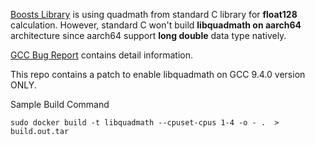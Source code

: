 [Boosts Library](https://www.boost.org/) is using quadmath from standard C library for **float128** calculation. However, standard C won't build **libquadmath on aarch64** architecture since aarch64 support **long double** data type natively.

[GCC Bug Report](https://gcc.gnu.org/bugzilla/show_bug.cgi?id=96016) contains detail information.

This repo contains a patch to enable libquadmath on GCC 9.4.0 version ONLY.

Sample Build Command
```
sudo docker build -t libquadmath --cpuset-cpus 1-4 -o - .  > build.out.tar
```
